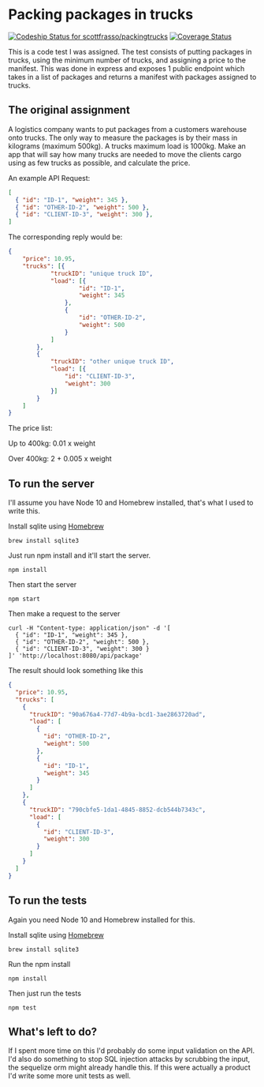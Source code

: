# Packing packages in trucks

[ ![Codeship Status for scottfrasso/packingtrucks](https://app.codeship.com/projects/c42498f0-89de-0136-87a5-66c8800f65f2/status?branch=master)](https://app.codeship.com/projects/303161)
[![Coverage Status](https://coveralls.io/repos/github/scottfrasso/packingtrucks/badge.svg?branch=master)](https://coveralls.io/github/scottfrasso/packingtrucks?branch=master)

This is a code test I was assigned. The test consists of putting packages
in trucks, using the minimum number of trucks, and assigning a price to the
manifest. This was done in express and exposes 1 public endpoint which takes
in a list of packages and returns a manifest with packages assigned to trucks.

## The original assignment
A logistics company wants to put packages from a customers warehouse onto trucks. The only way to measure the packages is by their mass in kilograms (maximum 500kg). A trucks maximum load is 1000kg.
Make an app that will say how many trucks are needed to move the clients cargo using as few trucks as possible, and calculate the price.

An example API Request:
````json
[
  { "id": "ID-1", "weight": 345 },
  { "id": "OTHER-ID-2", "weight": 500 },
  { "id": "CLIENT-ID-3", "weight": 300 },
]
````

The corresponding reply would be:
````json
{
    "price": 10.95,
    "trucks": [{
            "truckID": "unique truck ID",
            "load": [{
                    "id": "ID-1",
                    "weight": 345
                },
                {
                    "id": "OTHER-ID-2",
                    "weight": 500
                }
            ]
        },
        {
            "truckID": "other unique truck ID",
            "load": [{
                "id": "CLIENT-ID-3",
                "weight": 300
            }]
        }
    ]
}
````

The price list:

Up to 400kg: 0.01 x weight

Over 400kg: 2 + 0.005 x weight

## To run the server
I'll assume you have Node 10 and Homebrew installed, that's what I used to write this.

Install sqlite using [Homebrew](https://brew.sh/)
````
brew install sqlite3
````

Just run npm install and it'll start the server.
````
npm install
````

Then start the server
````
npm start
````

Then make a request to the server
````
curl -H "Content-type: application/json" -d '[
  { "id": "ID-1", "weight": 345 },
  { "id": "OTHER-ID-2", "weight": 500 },
  { "id": "CLIENT-ID-3", "weight": 300 }
]' 'http://localhost:8080/api/package'
````

The result should look something like this
````json
{
  "price": 10.95,
  "trucks": [
    {
      "truckID": "90a676a4-77d7-4b9a-bcd1-3ae2863720ad",
      "load": [
        {
          "id": "OTHER-ID-2",
          "weight": 500
        },
        {
          "id": "ID-1",
          "weight": 345
        }
      ]
    },
    {
      "truckID": "790cbfe5-1da1-4845-8852-dcb544b7343c",
      "load": [
        {
          "id": "CLIENT-ID-3",
          "weight": 300
        }
      ]
    }
  ]
}
````

## To run the tests
Again you need Node 10 and Homebrew installed for this.

Install sqlite using [Homebrew](https://brew.sh/)
````
brew install sqlite3
````

Run the npm install
````
npm install
````

Then just run the tests
````
npm test
````

## What's left to do?

If I spent more time on this I'd probably do some input validation
on the API. I'd also do something to stop SQL injection attacks by scrubbing
the input, the sequelize orm might already handle this. If this were
actually a product I'd write some more unit tests as well.
